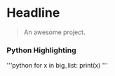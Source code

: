 # Headline

> An awesome project.

### Python Highlighting
'''python
for x in big_list:
    print(x)
'''
